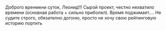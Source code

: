 Доброго вренмени суток, Леонид!!! 
Сырой проект, честно нехватило времени (основная работа + сильно приболел).
Время поджимает....
Не судите строго, обязателно догоню, просто не хочу свою рейтинговую историю портить